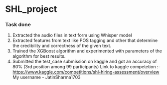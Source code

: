 # SHL_project
### Task done
1. Extracted the audio files in text form using Whisper model
2. Extracted features from text like POS tagging and other that determine the credibility and correctness of the given text.
3. Trained the XGBoost algorithm and experimented with parameters of the algorithm for best results.
4. Submitted the test_case submission on kaggle and got an accuracy of 80% (3rd position among 99 participants)
Link to kaggle competetion :- https://www.kaggle.com/competitions/shl-hiring-assessment/overview
My username - JatinSharma1703
